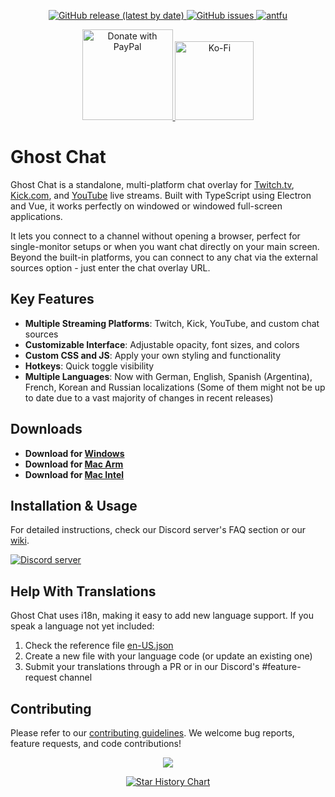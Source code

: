 <p align="center">
  <a href="https://github.com/Enubia/ghost-chat/releases/latest">
    <img alt="GitHub release (latest by date)" src="https://img.shields.io/github/v/release/enubia/ghost-chat">
  </a>
  <a href="https://github.com/Enubia/ghost-chat/issues?q=is%3Aissue+is%3Aopen+sort%3Aupdated-desc">
    <img alt="GitHub issues" src="https://img.shields.io/github/issues/enubia/ghost-chat">
  </a>
  <a href="https://github.com/antfu/eslint-config">
    <img alt="antfu" src="https://antfu.me/badge-code-style.svg">
  </a>
</p>

<p align=center>
  <a href="https://www.paypal.com/donate/?hosted_button_id=RQFDVMBP397KG">
    <img src="https://img.shields.io/badge/PayPal-00457C?style=for-the-badge&logo=paypal&logoColor=white" alt="Donate with PayPal" width="145" />
  </a>
  <a href="https://ko-fi.com/enubia">
    <img src="https://img.shields.io/badge/Ko--fi-FF5E5B?style=for-the-badge&logo=ko-fi&logoColor=white" alt="Ko-Fi" width="126" />
  </a>
</p>

# Ghost Chat

Ghost Chat is a standalone, multi-platform chat overlay for [Twitch.tv](https://www.twitch.tv), [Kick.com](https://kick.com), and [YouTube](https://www.youtube.com) live streams. Built with TypeScript using Electron and Vue, it works perfectly on windowed or windowed full-screen applications.

It lets you connect to a channel without opening a browser, perfect for single-monitor setups or when you want chat directly on your main screen. Beyond the built-in platforms, you can connect to any chat via the external sources option - just enter the chat overlay URL.

## Key Features

- **Multiple Streaming Platforms**: Twitch, Kick, YouTube, and custom chat sources
- **Customizable Interface**: Adjustable opacity, font sizes, and colors
- **Custom CSS and JS**: Apply your own styling and functionality
- **Hotkeys**: Quick toggle visibility
- **Multiple Languages**: Now with German, English, Spanish (Argentina), French, Korean and Russian localizations (Some of them might not be up to date due to a vast majority of changes in recent releases)

## Downloads

- **Download for [Windows](https://github.com/Enubia/ghost-chat/releases/latest/download/Ghost-Chat.exe)**
- **Download for [Mac Arm](https://github.com/Enubia/ghost-chat/releases/latest/download/Ghost-Chat-arm64.dmg)**
- **Download for [Mac Intel](https://github.com/Enubia/ghost-chat/releases/latest/download/Ghost-Chat-x64.dmg)**

## Installation & Usage

For detailed instructions, check our Discord server's FAQ section or our [wiki](https://github.com/Enubia/ghost-chat/wiki).

<a href="https://discord.gg/UVMX32dDcy"><img src="https://discordapp.com/api/guilds/1078447787252916234/widget.png?style=banner2" alt="Discord server"></a>

## Help With Translations

Ghost Chat uses i18n, making it easy to add new language support. If you speak a language not yet included:

1. Check the reference file [en-US.json](/app/renderer/i18n/locales/en-US.json)
2. Create a new file with your language code (or update an existing one)
3. Submit your translations through a PR or in our Discord's #feature-request channel

## Contributing

Please refer to our [contributing guidelines](CONTRIBUTING.md). We welcome bug reports, feature requests, and code contributions!

<p align="center">
  <a href="https://github.com/enubia/ghost-chat/graphs/contributors">
    <img src="https://contrib.rocks/image?repo=enubia/ghost-chat" />
  </a>
</p>

<p align="center">
    <a href="https://star-history.com/#enubia/ghost-chat&Date">
        <picture>
            <source media="(prefers-color-scheme: dark)"
                srcset="https://api.star-history.com/svg?repos=enubia/ghost-chat&type=Date&theme=dark" />
            <source media="(prefers-color-scheme: light)"
                srcset="https://api.star-history.com/svg?repos=enubia/ghost-chat&type=Date" />
            <img alt="Star History Chart" src="https://api.star-history.com/svg?repos=enubia/ghost-chat&type=Date" />
        </picture>
    </a>
</p>